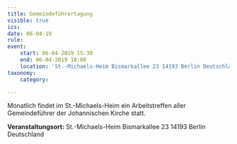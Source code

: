 ```yaml
---
title: Gemeindeführertagung
visible: true
ics: 
date: 06-04-19
rule: 
event:
	start: 06-04-2019 15:30
	end: 06-04-2019 18:00
	location: 'St.-Michaels-Heim Bismarkallee 23 14193 Berlin Deutschland'
taxonomy:
	category: 

---
```

Monatlich findet im St.-Michaels-Heim ein Arbeitstreffen aller Gemeindeführer der Johannischen Kirche statt.


**Veranstaltungsort:** St.-Michaels-Heim
Bismarkallee 23
14193 Berlin
Deutschland

